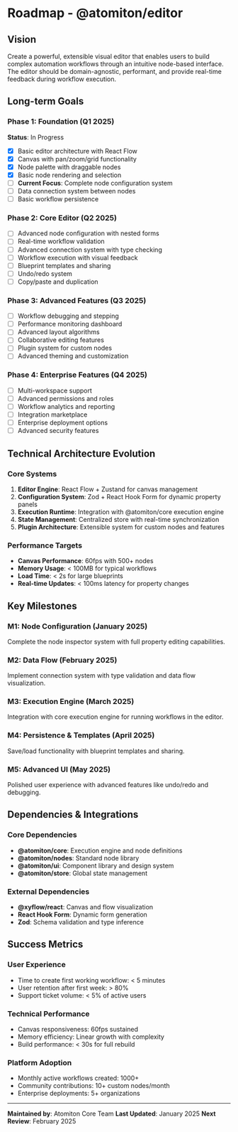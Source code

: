 # Roadmap - @atomiton/editor

## Vision

Create a powerful, extensible visual editor that enables users to build complex
automation workflows through an intuitive node-based interface. The editor
should be domain-agnostic, performant, and provide real-time feedback during
workflow execution.

## Long-term Goals

### Phase 1: Foundation (Q1 2025)

**Status**: In Progress

- [x] Basic editor architecture with React Flow
- [x] Canvas with pan/zoom/grid functionality
- [x] Node palette with draggable nodes
- [x] Basic node rendering and selection
- [ ] **Current Focus**: Complete node configuration system
- [ ] Data connection system between nodes
- [ ] Basic workflow persistence

### Phase 2: Core Editor (Q2 2025)

- [ ] Advanced node configuration with nested forms
- [ ] Real-time workflow validation
- [ ] Advanced connection system with type checking
- [ ] Workflow execution with visual feedback
- [ ] Blueprint templates and sharing
- [ ] Undo/redo system
- [ ] Copy/paste and duplication

### Phase 3: Advanced Features (Q3 2025)

- [ ] Workflow debugging and stepping
- [ ] Performance monitoring dashboard
- [ ] Advanced layout algorithms
- [ ] Collaborative editing features
- [ ] Plugin system for custom nodes
- [ ] Advanced theming and customization

### Phase 4: Enterprise Features (Q4 2025)

- [ ] Multi-workspace support
- [ ] Advanced permissions and roles
- [ ] Workflow analytics and reporting
- [ ] Integration marketplace
- [ ] Enterprise deployment options
- [ ] Advanced security features

## Technical Architecture Evolution

### Core Systems

1. **Editor Engine**: React Flow + Zustand for canvas management
2. **Configuration System**: Zod + React Hook Form for dynamic property panels
3. **Execution Runtime**: Integration with @atomiton/core execution engine
4. **State Management**: Centralized store with real-time synchronization
5. **Plugin Architecture**: Extensible system for custom nodes and features

### Performance Targets

- **Canvas Performance**: 60fps with 500+ nodes
- **Memory Usage**: < 100MB for typical workflows
- **Load Time**: < 2s for large blueprints
- **Real-time Updates**: < 100ms latency for property changes

## Key Milestones

### M1: Node Configuration (January 2025)

Complete the node inspector system with full property editing capabilities.

### M2: Data Flow (February 2025)

Implement connection system with type validation and data flow visualization.

### M3: Execution Engine (March 2025)

Integration with core execution engine for running workflows in the editor.

### M4: Persistence & Templates (April 2025)

Save/load functionality with blueprint templates and sharing.

### M5: Advanced UI (May 2025)

Polished user experience with advanced features like undo/redo and debugging.

## Dependencies & Integrations

### Core Dependencies

- **@atomiton/core**: Execution engine and node definitions
- **@atomiton/nodes**: Standard node library
- **@atomiton/ui**: Component library and design system
- **@atomiton/store**: Global state management

### External Dependencies

- **@xyflow/react**: Canvas and flow visualization
- **React Hook Form**: Dynamic form generation
- **Zod**: Schema validation and type inference

## Success Metrics

### User Experience

- Time to create first working workflow: < 5 minutes
- User retention after first week: > 80%
- Support ticket volume: < 5% of active users

### Technical Performance

- Canvas responsiveness: 60fps sustained
- Memory efficiency: Linear growth with complexity
- Build performance: < 30s for full rebuild

### Platform Adoption

- Monthly active workflows created: 1000+
- Community contributions: 10+ custom nodes/month
- Enterprise deployments: 5+ organizations

---

**Maintained by**: Atomiton Core Team **Last Updated**: January 2025 **Next
Review**: February 2025
